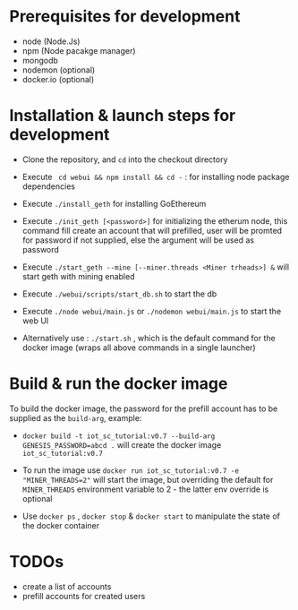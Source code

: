 # Prerequisites for development

- node (Node.Js)
- npm (Node pacakge manager)
- mongodb
- nodemon (optional)
- docker.io (optional)

# Installation & launch steps for development

- Clone the repository, and `cd` into the checkout directory

- Execute ``` cd webui && npm install && cd -``` : for installing node package dependencies

- Execute `./install_geth` for installing GoEthereum 

- Execute `./init_geth [<password>]` for initializing the etherum node, this command fill create an account that will prefilled, user will be promted for password if not supplied, else the argument will be used as password

- Execute `./start_geth --mine [--miner.threads <Miner trheads>] &`  will start geth with mining enabled

- Execute `./webui/scripts/start_db.sh` to start the db

- Execute `./node webui/main.js` or `./nodemon webui/main.js` to start the web UI

- Alternatively use : `./start.sh` , which is the default command for the docker image (wraps all above commands in a single launcher)

# Build & run the docker image

To build the docker image, the password for the prefill account has to be supplied as the `build-arg`, example:
- `docker build -t iot_sc_tutorial:v0.7 --build-arg GENESIS_PASSWORD=abcd .` will create the docker image `iot_sc_tutorial:v0.7`

- To run the image use `docker run iot_sc_tutorial:v0.7 -e "MINER_THREADS=2"` will start the image, but overriding the default for `MINER_THREADS` environment variable to 2 - the latter env override is optional

- Use `docker ps` , `docker stop` & `docker start` to manipulate the state of the docker container

# TODOs
- create a list of accounts
- prefill accounts for created users
